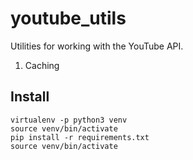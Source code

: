 # youtube_utils

Utilities for working with the YouTube API.

1. Caching


Install
-------

    virtualenv -p python3 venv
    source venv/bin/activate
    pip install -r requirements.txt
    source venv/bin/activate

